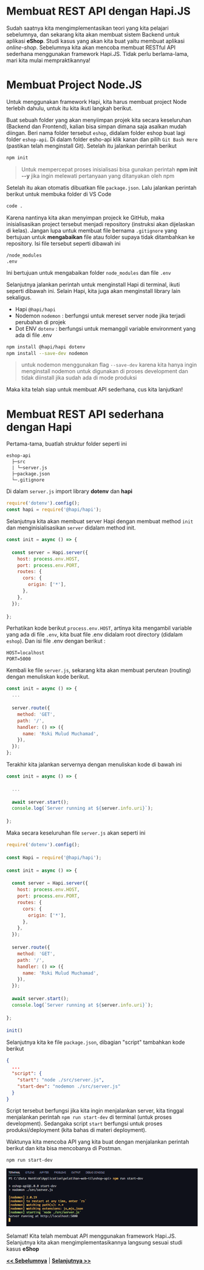 # Membuat REST API dengan Hapi.JS

Sudah saatnya kita mengimplementasikan teori yang kita pelajari sebelumnya, dan sekarang kita akan membuat sistem Backend untuk aplikasi **eShop**. Studi kasus yang akan kita buat yaitu membuat aplikasi *online-shop*. Sebelumnya kita akan mencoba membuat RESTful API sederhana menggunakan framework Hapi.JS. Tidak perlu berlama-lama, mari kita mulai mempraktikannya!

# Membuat Project Node.JS

Untuk menggunakan framework Hapi, kita harus membuat project Node terlebih dahulu, untuk itu kita ikuti langkah berikut.

Buat sebuah folder yang akan menyiimpan projek kita secara keseluruhan (Backend dan Frontend), kalian bisa simpan dimana saja asalkan mudah diingan. Beri nama folder tersebut `eshop`, didalam folder eshop buat lagi folder `eshop-api`. Di dalam folder esho-api klik kanan dan pilih `Git Bash Here` (pastikan telah menginstall Git). Setelah itu jalankan perintah berikut

```bash
npm init
```

> Untuk mempercepat proses inisialisasi bisa gunakan perintah **npm init --y** jika ingin melewati pertanyaan yang ditanyakan oleh npm

Setelah itu akan otomatis dibuatkan file `package.json`. Lalu jalankan perintah berikut untuk membuka folder di VS Code

```bash
code .
```

Karena nantinya kita akan menyimpan projeck ke GitHub, maka inisialisasikan project tersebut menjadi repository (instruksi akan dijelaskan di kelas). Jangan lupa untuk membuat file bernama `.gitignore` yang bertujuan untuk **mengabaikan** file atau folder supaya tidak ditambahkan ke repository. Isi file tersebut seperti dibawah ini

```.gitignore
/node_modules
.env
```

Ini bertujuan untuk mengabaikan folder `node_modules` dan file `.env`

Selanjutnya jalankan perintah untuk menginstall Hapi di terminal, ikuti seperti dibawah ini. Selain Hapi, kita juga akan menginstall library lain sekaligus.

  * Hapi `@hapi/hapi`
  * Nodemon `nodemon` : berfungsi untuk mereset server node jika terjadi perubahan di projek
  * Dot ENV `dotenv` : berfungsi untuk memanggil variable environment yang ada di file .env

```bash
npm install @hapi/hapi dotenv
npm install --save-dev nodemon
```
> untuk nodemon menggunakan flag `--save-dev` karena kita hanya ingin menginstall nodemon untuk digunakan di proses development dan tidak diinstall jika sudah ada di mode produksi

Maka kita telah siap untuk membuat API sederhana, cus kita lanjutkan!

# Membuat REST API sederhana dengan Hapi

Pertama-tama, buatlah struktur folder seperti ini
```
eshop-api
  ├─src
  | └─server.js
  ├─package.json
  └─.gitignore
```

Di dalam `server.js` import library **dotenv** dan **hapi**

```js
require('dotenv').config();
const hapi = require('@hapi/hapi');
```

Selanjutnya kita akan membuat server Hapi dengan membuat method `init` dan menginisialisasikan `server` didalam method init.

```js
const init = async () => {

  const server = Hapi.server({
    host: process.env.HOST,
    port: process.env.PORT,
    routes: {
      cors: {
        origin: ['*'],
      },
    },
  });

};
```

Perhatikan kode berikut `process.env.HOST`, artinya kita mengambil variable yang ada di file `.env`, kita buat file .env didalam root directory (didalam `eshop`). Dan isi file .env dengan berikut :

```.env
HOST=localhost
PORT=5000
```

Kembali ke file `server.js`, sekarang kita akan membuat perutean (routing) dengan menuliskan kode berikut.

```js
const init = async () => {
  ...

  server.route({
    method: 'GET',
    path: '/',
    handler: () => ({
      name: 'Rski Mulud Muchamad',
    }),
  });
};
```

Terakhir kita jalankan servernya dengan menuliskan kode di bawah ini

```js
const init = async () => {

  ...

  await server.start();
  console.log(`Server running at ${server.info.uri}`);

};
```

Maka secara keseluruhan file `server.js` akan seperti ini

```js
require('dotenv').config();

const Hapi = require('@hapi/hapi');

const init = async () => {

  const server = Hapi.server({
    host: process.env.HOST,
    port: process.env.PORT,
    routes: {
      cors: {
        origin: ['*'],
      },
    },
  });

  server.route({
    method: 'GET',
    path: '/',
    handler: () => ({
      name: 'Rski Mulud Muchamad',
    }),
  });

  await server.start();
  console.log(`Server running at ${server.info.uri}`);

};

init()

```

Selanjutnya kita ke file `package.json`, dibagian "script" tambahkan kode berikut

```json
{
  ...
  "script": {
    "start": "node ./src/server.js",
    "start-dev": "nodemon ./src/server.js"
  }
}
```

Script tersebut berfungsi jika kita ingin menjalankan server, kita tinggal menjalankan perintah `npm run start-dev` di terminal (untuk proses development). Sedangaka script `start` berfungsi untuk proses produksi/deployment (kita bahas di materi deployment).

Waktunya kita mencoba API yang kita buat dengan menjalankan perintah berikut dan kita bisa mencobanya di Postman.

```bash
npm run start-dev
```

![run-api](images/run-api.png)

Selamat! Kita telah membuat API menggunakan framework Hapi.JS. Selanjutnya kita akan mengimplementasikannya langsung sesuai studi kasus **eShop**

**[<< Sebelumnya](m2-rest.md)** | **[Selanjutnya >>](m4-detail-project.md)**
